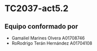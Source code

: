 # TC2037-act5.2

## Equipo conformado por
- Gamaliel Marines Olvera A01708746
- RoRodrigo Terán Hernández A01704108

